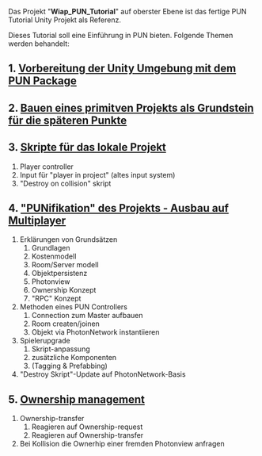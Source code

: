 Das Projekt "**Wiap_PUN_Tutorial**" auf oberster Ebene ist das fertige PUN Tutorial Unity Projekt als Referenz.

Dieses Tutorial soll eine Einführung in PUN bieten. Folgende Themen werden behandelt:

## 1. [Vorbereitung der Unity Umgebung mit dem PUN Package](1_PUN%20Installation.md)
## 2. [Bauen eines primitven Projekts als Grundstein für die späteren Punkte](2_Mini%20Projekt%20vorbereitung.md)
## 3. [Skripte für das lokale Projekt](3_Lokaler%20Ansatz.md)
1. Player controller
2. Input für "player in project" (altes input system)
3. "Destroy on collision" skript
## 4. ["PUNifikation" des Projekts - Ausbau auf Multiplayer](4_PUN%20Ansatz%20(2Player).md)
1. Erklärungen von Grundsätzen
	1. Grundlagen
	2. Kostenmodell
	3. Room/Server modell
	4. Objektpersistenz
	5. Photonview
	6. Ownership Konzept
	7. "RPC" Konzept
2. Methoden eines PUN Controllers
	1. Connection zum Master aufbauen
	2. Room createn/joinen
	3. Objekt via PhotonNetwork instantiieren
3. Spielerupgrade
	1. Skript-anpassung
	2. zusätzliche Komponenten
	3. (Tagging & Prefabbing)
4. "Destroy Skript"-Update auf PhotonNetwork-Basis
## 5. [Ownership management](5_Ownership%20übergeben.md)
1. Ownership-transfer
	1. Reagieren auf Ownership-request
	2. Reagieren auf Ownership-transfer
2. Bei Kollision die Ownerhip einer fremden Photonview anfragen